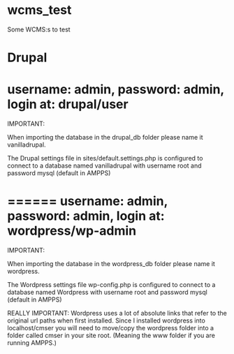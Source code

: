 wcms_test
=========

Some WCMS:s to test

Drupal
======
username: admin, password: admin, login at: drupal/user
======
IMPORTANT:

When importing the database in the drupal_db folder please name it vanilladrupal.

The Drupal settings file in sites/default.settings.php is
configured to connect to a database named vanilladrupal
with username root and password mysql (default in AMPPS)



======
username: admin, password: admin, login at: wordpress/wp-admin
======
IMPORTANT:

When importing the database in the wordpress_db folder please name it wordpress.

The Wordpress settings file wp-config.php is
configured to connect to a database named Wordpress
with username root and password mysql (default in AMPPS)

REALLY IMPORTANT: Wordpress uses a lot of absolute links that refer to the original url paths when first installed. Since I installed wordpress into localhost/cmser you will need to move/copy the wordpress folder into a folder called cmser in your site root.
(Meaning the www folder if you are running AMPPS.)




